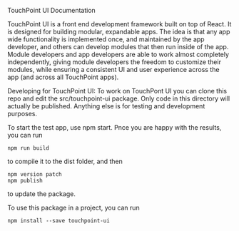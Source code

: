TouchPoint UI Documentation

TouchPoint UI is a front end development framework built on top of React. It is designed for building modular, expandable apps. The idea is that any app wide functionality is implemented once, and maintained by the app developer, and others can develop modules that then run inside of the app. Module developers and app developers are able to work almost completely independently, giving module developers the freedom to customize their modules, while ensuring a consistent UI and user experience across the app (and across all TouchPoint apps).


Developing for TouchPoint UI: 
To work on TouchPont UI you can clone this repo and edit the src/touchpoint-ui package. 
Only code in this directory will actually be published. Anything else is for testing and development purposes.

To start the test app, use npm start. 
Pnce you are happy with the results, you can run 

	npm run build 

to compile it to the dist folder, and then 

	npm version patch
	npm publish

to update the package. 

To use this package in a project, you can run 
	
	npm install --save touchpoint-ui

